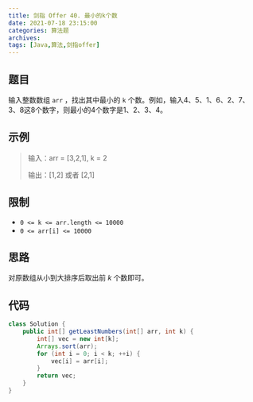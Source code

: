 ```yaml
---
title: 剑指 Offer 40. 最小的k个数
date: 2021-07-18 23:15:00
categories: 算法题
archives:
tags: [Java,算法,剑指offer]
---
```


## 题目

输入整数数组 `arr` ，找出其中最小的 `k` 个数。例如，输入4、5、1、6、2、7、3、8这8个数字，则最小的4个数字是1、2、3、4。

## 示例

> 输入：arr = [3,2,1], k = 2
>
> 输出：[1,2] 或者 [2,1]

<!--more-->

## 限制

- `0 <= k <= arr.length <= 10000`
- `0 <= arr[i] <= 10000`

## 思路 

对原数组从小到大排序后取出前 *k* 个数即可。

## 代码

```java
class Solution {
    public int[] getLeastNumbers(int[] arr, int k) {
        int[] vec = new int[k];
        Arrays.sort(arr);
        for (int i = 0; i < k; ++i) {
            vec[i] = arr[i];
        }
        return vec;
    }
}
```

